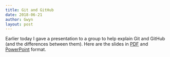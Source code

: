 ```yaml
---
title: Git and GitHub
date: 2018-06-21
author: Gwyn
layout: post
---
```


Earlier today I gave a presentation to a group to help explain Git and GitHub (and the differences between them). Here are the slides in [PDF](/content/git_and_github.pdf) and [PowerPoint](/content/git_and_github.pptx) format.